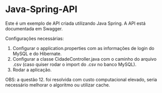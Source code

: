 # Java-Spring-API

Este é um exemplo de API criada utilizando Java Spring.
A API está documentada em Swagger.

Configurações necessárias:
1. Configurar o application.properties com as informações de login do MySQL e do Hibernate.
2. Configurar a classe CidadeController.java com o caminho do arquivo .csv (caso quiser rodar o import do .csv no banco MySQL).
3. Rodar a aplicação.


OBS: a questão 12. foi resolvida com custo computacional elevado, seria necessário melhorar o algoritmo ou utilizar cache.
